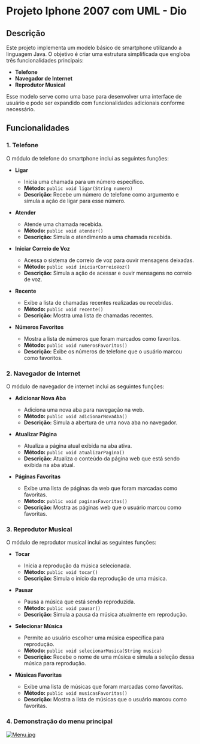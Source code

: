 
# Projeto Iphone 2007 com UML - Dio


<!--
@author Lazaro Nogueira
@version 1.0
@since 31/08/2024
-->

## Descrição

Este projeto implementa um modelo básico de smartphone utilizando a linguagem Java. O objetivo é criar uma estrutura simplificada que engloba três funcionalidades principais:
- **Telefone**
- **Navegador de Internet**
- **Reprodutor Musical**

Esse modelo serve como uma base para desenvolver uma interface de usuário e pode ser expandido com funcionalidades adicionais conforme necessário.

## Funcionalidades

### 1. Telefone

O módulo de telefone do smartphone inclui as seguintes funções:

- **Ligar**
  - Inicia uma chamada para um número específico.
  - **Método:** `public void ligar(String numero)`
  - **Descrição:** Recebe um número de telefone como argumento e simula a ação de ligar para esse número.

- **Atender**
  - Atende uma chamada recebida.
  - **Método:** `public void atender()`
  - **Descrição:** Simula o atendimento a uma chamada recebida.

- **Iniciar Correio de Voz**
  - Acessa o sistema de correio de voz para ouvir mensagens deixadas.
  - **Método:** `public void iniciarCorreioVoz()`
  - **Descrição:** Simula a ação de acessar e ouvir mensagens no correio de voz.

- **Recente**
  - Exibe a lista de chamadas recentes realizadas ou recebidas.
  - **Método:** `public void recente()`
  - **Descrição:** Mostra uma lista de chamadas recentes.

- **Números Favoritos**
  - Mostra a lista de números que foram marcados como favoritos.
  - **Método:** `public void numerosFavoritos()`
  - **Descrição:** Exibe os números de telefone que o usuário marcou como favoritos.

### 2. Navegador de Internet

O módulo de navegador de internet inclui as seguintes funções:

- **Adicionar Nova Aba**
  - Adiciona uma nova aba para navegação na web.
  - **Método:** `public void adicionarNovaAba()`
  - **Descrição:** Simula a abertura de uma nova aba no navegador.

- **Atualizar Página**
  - Atualiza a página atual exibida na aba ativa.
  - **Método:** `public void atualizarPagina()`
  - **Descrição:** Atualiza o conteúdo da página web que está sendo exibida na aba atual.

- **Páginas Favoritas**
  - Exibe uma lista de páginas da web que foram marcadas como favoritas.
  - **Método:** `public void paginasFavoritas()`
  - **Descrição:** Mostra as páginas web que o usuário marcou como favoritas.

### 3. Reprodutor Musical

O módulo de reprodutor musical inclui as seguintes funções:

- **Tocar**
  - Inicia a reprodução da música selecionada.
  - **Método:** `public void tocar()`
  - **Descrição:** Simula o início da reprodução de uma música.

- **Pausar**
  - Pausa a música que está sendo reproduzida.
  - **Método:** `public void pausar()`
  - **Descrição:** Simula a pausa da música atualmente em reprodução.

- **Selecionar Música**
  - Permite ao usuário escolher uma música específica para reprodução.
  - **Método:** `public void selecionarMusica(String musica)`
  - **Descrição:** Recebe o nome de uma música e simula a seleção dessa música para reprodução.

- **Músicas Favoritas**
  - Exibe uma lista de músicas que foram marcadas como favoritas.
  - **Método:** `public void musicasFavoritas()`
  - **Descrição:** Mostra a lista de músicas que o usuário marcou como favoritas.

### 4. Demonstração do menu principal

[![Menu.jpg](https://i.postimg.cc/qvqKKcMw/Menu.jpg)](https://postimg.cc/JswtVkXH)



